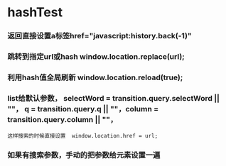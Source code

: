 # hashTest
### 返回直接设置a标签href="javascript:history.back(-1)"
### 跳转到指定url或hash window.location.replace(url);
### 利用hash值全局刷新  window.location.reload(true);
### list给默认参数， selectWord = transition.query.selectWord || ""，  q = transition.query.q || ""，column = transition.query.column || ""，
    这样搜索的时候直接设置  window.location.href = url;
###  如果有搜索参数，手动的把参数给元素设置一遍           
            

